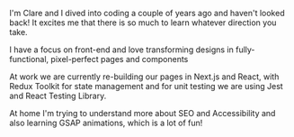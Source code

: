 I'm Clare and I dived into coding a couple of years ago and haven't looked back!  It excites me that there is so much to learn whatever direction you take.

I have a focus on front-end and love transforming designs in fully-functional, pixel-perfect pages and components

At work we are currently re-building our pages in Next.js and React, with Redux Toolkit for state management and for unit testing we are using Jest and React Testing Library.

At home I'm trying to understand more about SEO and Accessibility and also learning GSAP animations, which is a lot of fun!

